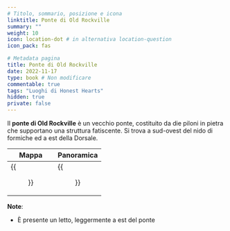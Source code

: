 ```yaml
---
# Titolo, sommario, posizione e icona
linktitle: Ponte di Old Rockville
summary: ""
weight: 10
icon: location-dot # in alternativa location-question
icon_pack: fas

# Metadata pagina
title: Ponte di Old Rockville
date: 2022-11-17
type: book # Non modificare
commentable: true
tags: "Luoghi di Honest Hearts"
hidden: true
private: false
---
```


<div class="fnv">

Il **ponte di Old Rockville** è un vecchio ponte, costituito da die piloni in pietra che supportano una struttura fatiscente. Si trova a sud-ovest del nido di formiche ed a est della Dorsale.

| Mappa | Panoramica |
| ----- | ---------- |
|   {{<figure src="fnv/Old_Rockville_Bridge_loc.webp">}}    |  {{<figure src="fnv/Old_Rockville_Bridge.webp">}}          | 


**Note**:
- È presente un letto, leggermente a est del ponte

</div>

